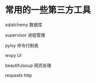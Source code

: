 # 常用的一些第三方工具

sqlalchemy  数据库

supervisor 进程管理

pylsy 命令行制表

wxpy UI

beautifulsoup 网页处理

requests http

